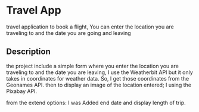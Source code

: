 # Travel App
travel application to book a flight, You can enter the location you are traveling to and the date you are going and leaving


## Description
 the project  include a simple form where you enter the location you are traveling to and the date you are leaving, I use the Weatherbit API but it only takes in coordinates for weather data. So, I get those coordinates from the Geonames API. then to display an image of the location entered; I using the Pixabay API.


from the extend options: I was Added end date and display length of trip.


